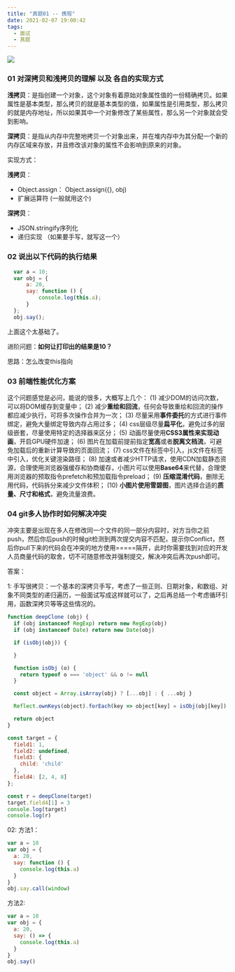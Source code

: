 ```yaml
---
title: "真题01 -- 携程"
date: 2021-02-07 19:00:42
tags:
  - 面试
  - 真题
---
```


<!--banner-pic|sticker|content-img|content-img-half-->
<img class="banner-pic" src="http://oss.slybootslion.com/blog/y47kyn.jpg?x-oss-process=image/auto-orient,1/quality,q_80/watermark,text_c2x5Ym9vdHNsaW9u,color_ffffff,size_40,shadow_70,t_74,x_10,y_10"/>


### 01 对深拷贝和浅拷贝的理解 以及 各自的实现方式

**浅拷贝**：是指创建一个对象，这个对象有着原始对象属性值的一份精确拷贝。如果属性是基本类型，那么拷贝的就是基本类型的值，如果属性是引用类型，那么拷贝的就是内存地址，所以如果其中一个对象修改了某些属性，那么另一个对象就会受到影响。

**深拷贝**：是指从内存中完整地拷贝一个对象出来，并在堆内存中为其分配一个新的内存区域来存放，并且修改该对象的属性不会影响到原来的对象。

实现方式：

**浅拷贝**：
- Object.assign： Object.assign({}, obj)
- 扩展运算符 (一般就用这个)

**深拷贝**：
- JSON.stringify序列化
- 递归实现 （如果要手写，就写这一个）

### 02 说出以下代码的执行结果

```js
  var a = 10;
  var obj = {
      a: 20,
      say: function () {
          console.log(this.a);
      }
  };
  obj.say();
```
上面这个太基础了。

进阶问题：**如何让打印出的结果是10？**

思路：怎么改变this指向

### 03 前端性能优化方案

这个问题感觉是必问，能说的很多，大概写上几个：
(1) 减少DOM的访问次数，可以将DOM缓存到变量中；
(2) 减少**重绘和回流**，任何会导致重绘和回流的操作都应减少执行，可将多次操作合并为一次；
(3) 尽量采用**事件委托**的方式进行事件绑定，避免大量绑定导致内存占用过多；
(4) css层级尽量**扁平化**，避免过多的层级嵌套，尽量使用特定的选择器来区分；
(5) 动画尽量使用**CSS3属性来实现动画**，开启GPU硬件加速；
(6) 图片在加载前提前指定**宽高**或者**脱离文档流**，可避免加载后的重新计算导致的页面回流；
(7) css文件在<head>标签中引入，js文件在<body>标签中引入，优化关键渲染路径；
(8) 加速或者减少HTTP请求，使用CDN加载静态资源，合理使用浏览器强缓存和协商缓存，小图片可以使用**Base64**来代替，合理使用浏览器的预取指令prefetch和预加载指令preload；
(9) **压缩混淆代码**，删除无用代码，代码拆分来减少文件体积；
(10) **小图片使用雪碧图**，图片选择合适的**质量、尺寸和格式**，避免流量浪费。

### 04 git多人协作时如何解决冲突

冲突主要是出现在多人在修改同一个文件的同一部分内容时，对方当你之前push，然后你后push的时候git检测到两次提交内容不匹配，提示你Conflict，然后你pull下来的代码会在冲突的地方使用=====隔开，此时你需要找到对应的开发人员商量代码的取舍，切不可随意修改并强制提交，解决冲突后再次push即可。


答案：
<!-- more -->


1:
手写很拷贝：一个基本的深拷贝手写，考虑了一些正则、日期对象，和数组、对象不同类型的递归遍历，一般面试写成这样就可以了，之后再总结一个考虑循环引用，函数深拷贝等等这些情况的。

```js
function deepClone (obj) {
  if (obj instanceof RegExp) return new RegExp(obj)
  if (obj instanceof Date) return new Date(obj)

  if (isObj(obj)) {

  }

  function isObj (o) {
    return typeof o === 'object' && o != null
  }

  const object = Array.isArray(obj) ? [...obj] : { ...obj }

  Reflect.ownKeys(object).forEach(key => object[key] = isObj(obj[key]) ? deepClone(obj[key]) : obj[key])

  return object
}

const target = {
  field1: 1,
  field2: undefined,
  field3: {
    child: 'child'
  },
  field4: [2, 4, 8]
};

const r = deepClone(target)
target.field4[1] = 3
console.log(target)
console.log(r)
```

02:
方法1：
```js
var a = 10
var obj = {
  a: 20,
  say: function () {
    console.log(this.a)
  }
}
obj.say.call(window)
```

方法2:
```js
var a = 10
var obj = {
  a: 20,
  say: () => {
    console.log(this.a)
  }
}
obj.say()
```
